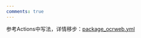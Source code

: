```yaml
---
comments: true
---
```


参考Actions中写法，详情移步：[package_ocrweb.yml](https://github.com/RapidAI/RapidOCR/blob/2417a22be8a2f830f58c405c5f9d3d4f1fc1ed1e/.github/workflows/package_ocrweb.yml)
